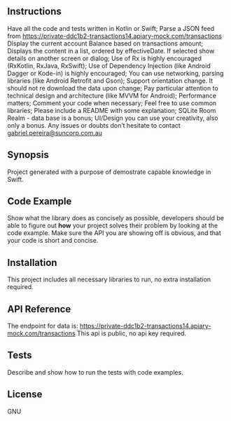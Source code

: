 ## Instructions

Have all the code and tests written in Kotlin or Swift;
Parse a JSON feed from https://private-ddc1b2-transactions14.apiary-mock.com/transactions
Display the current account Balance based on transactions amount;
Displays the content in a list, ordered by effectiveDate. If selected show details on another screen or dialog;
Use of Rx is highly encouraged (RxKotlin, RxJava, RxSwift);
Use of Dependency Injection (like Android Dagger or Kode-in) is highly encouraged;
You can use networking, parsing libraries (like Android Retrofit and Gson);
Support orientation change. It should not re download the data upon change;
Pay particular attention to technical design and architecture (like MVVM for Android);
Performance matters;
Comment your code when necessary;
Feel free to use common libraries;
Please include a README with some explanation;
SQLite Room Realm - data base is a bonus;
UI/Design you can use your creativity, also only a bonus.
Any issues or doubts don’t hesitate to contact gabriel.pereira@suncorp.com.au

## Synopsis

Project generated with a purpose of demostrate capable knowledge in Swift.

## Code Example

Show what the library does as concisely as possible, developers should be able to figure out **how** your project solves their problem by looking at the code example. Make sure the API you are showing off is obvious, and that your code is short and concise.

## Installation

This project includes all necessary libraries to run, no extra installation required.

## API Reference

The endpoint for data is: https://private-ddc1b2-transactions14.apiary-mock.com/transactions
This api is public, no api key required.

## Tests

Describe and show how to run the tests with code examples.


## License

GNU 


